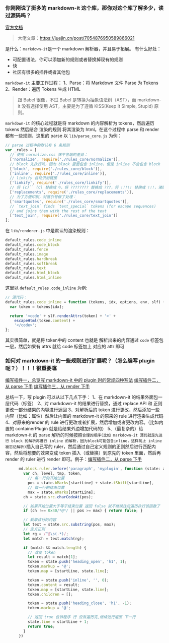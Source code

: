 ### 你刚刚说了挺多的 markdown-it 这个库，那你对这个库了解多少，读过源码吗？

[官方文档](https://markdown-it.github.io/markdown-it)
> 大佬文章：https://juejin.cn/post/7054876950589866021

是什么：`markdown-it`是一个 markdown 解析器，并且易于拓展。
有什么好处：
- 可配置语法，你可以添加新的规则或者替换掉现有的规则
- 快
- 社区有很多的插件或者其他包


`markdown-it` 主要工作过程：
1、Parse：将 Markdown 文件 Parse 为 Tokens
2、Render：遍历 Tokens 生成 HTML

> 跟 Babel 很像，不过 Babel 是转换为抽象语法树（AST），而 markdown-it 没有选择使用 AST，主要是为了遵循 KISS(Keep It Simple, Stupid) 原则。

`markdown-it` 的核心过程就是将 markdown 的内容解析为 tokens，然后遍历 tokens 然后结合 渲染的规则 将其渲染为 html。在这个过程中 parse 和 render 都有一些规则，这里的 parse 以  `lib/parse_core.js` 为例：
```js
// parse 过程中的默认有 6 条规则
var _rules = [
  // 使用 normalize.css 抹平各端的差异：
  ['normalize', require('./rules_core/normalize')],
  // block 先执行吗，因为 block 里面包含 inline，但是 inline 不会包含 block
  ['block', require('./rules_core/block')],
  ['inline', require('./rules_core/inline')],
  // linkify 自动识别链接
  ['linkify', require('./rules_core/linkify')],
  // 将 (c)`` (C) 替换成 ©，将 ???????? 替换成 ???，将 !!!!! 替换成 !!!，诸如此类：
  ['replacements', require('./rules_core/replacements')],
  // 为了方便印刷，对直引号做了处理：
  ['smartquotes', require('./rules_core/smartquotes')],
  // `text_join` finds `text_special` tokens (for escape sequences)
  // and joins them with the rest of the text
  ['text_join', require('./rules_core/text_join')]
];
```
在 `lib/renderer.js` 中是默认的渲染规则：
```js
default_rules.code_inline
default_rules.code_block
default_rules.fence
default_rules.image
default_rules.hardbreak
default_rules.softbreak
default_rules.text
default_rules.html_block
default_rules.html_inline
```
这里以 `default_rules.code_inline` 为例:
```js
// 源代码：
default_rules.code_inline = function (tokens, idx, options, env, slf) {
  var token = tokens[idx];

  return '<code' + slf.renderAttrs(token) + '>' +
    escapeHtml(token.content) +
    '</code>';
};
```
其实很简单，就是将 token中的 content 也就是 解析出来的内容通过 `code` 标签包一层，然后如果有 attrs 就给 code 标签加上 对应的 attr 即可 



### 如何对 markdown-it 的一些规则进行扩展呢？（怎么编写 plugin 呢？）！！！很重要噻
[编写插件一，总览写 markdown-it 中的 plugin 时的常规四种写法](https://juejin.cn/post/7055238938092371975)
[编写插件二， 从 parse 下手](https://juejin.cn/post/7055597191150174238)
[编写插件三，从 render 下手](https://juejin.cn/post/7056705090811330574)

总结一下，写 plugin 可以从以下几点下手：
1、在 markdown-it 的结果外面包一层代码（标签）
2、对 markdown-it 的结果进行替换，通过 replace API 和 正则更改一部分结果的内容进行返回
3、对解析后的 token 进行更改，然后添加一些内容（比如：属性）然后让内置的 markdown-it 的原来的 rule 进行渲染生成代码
4、对原来的render 的 rule 进行更改或者扩展，然后增加或者更改内容。（比如内置的 containerPlugin 就是给结果外边增加代码的）
5、（最复杂的）给 markdown-it 的 parse 解析的时候按照`合理的顺序(比如 markdown-it 源码就是先进行 block 的解析再进行 inline 的解析，因为block可能包含inline，这样防止 inline 被忘记解析)`插入自己写的 ruler，然后通过自己定义规则的正则然后进行匹配内容，然后将想要的效果变成 token 插入（或替换）到原先的 token 里面，然后再 render 的 ruler 进行 render 即可。例子：[编写插件二，从 parse 下手](https://juejin.cn/post/7055597191150174238)
```js
      md.block.ruler.before('paragraph', 'myplugin', function (state: any, startLine: any, endLine: any) {
        var ch, level, tmp, token,
          // 每一行的开始位置
          pos = state.bMarks[startLine] + state.tShift[startLine],
          // 每一行的结束位置 
          max = state.eMarks[startLine];
        ch = state.src.charCodeAt(pos);

        // 如果开始位置大于等于结束位置 返回 false 就不继续往后遍历执行该函数了
        if (ch !== 0x40/*@*/ || pos >= max) { return false; }

        // 截取该行的内容
        let text = state.src.substring(pos, max);
        // 定义正则
        let rg = /^@\s(.*)/;
        let match = text.match(rg);

        if (match && match.length) {
          // 改变 token 
          let result = match[1];
          token = state.push('heading_open', 'h1', 1);
          token.markup = '@';
          token.map = [startLine, state.line];

          token = state.push('inline', '', 0);
          token.content = result;
          token.map = [startLine, state.line];
          token.children = [];

          token = state.push('heading_close', 'h1', -1);
          token.markup = '@';

          // 返回 true 告诉程序 行 没有遍历完,继续进行遍历 下一行
          state.line = startLine + 1;
          return true;
        }
      })
```